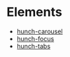 # Elements

- [hunch-carousel](hunch-carousel.md)
- [hunch-focus](hunch-focus.md)
- [hunch-tabs](hunch-tabs.md)
